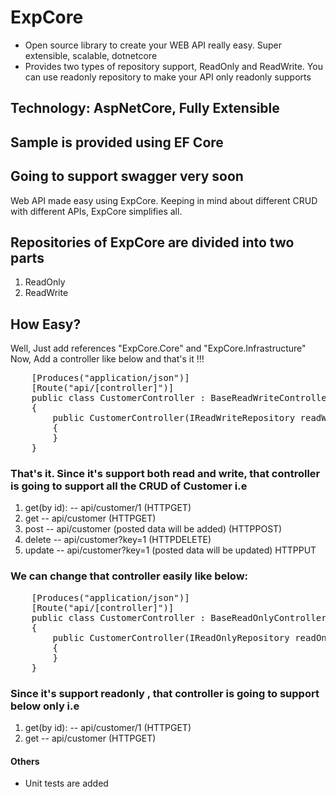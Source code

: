 # ExpCore 
- Open source library to create your WEB API really easy. Super extensible, scalable, dotnetcore
- Provides two types of repository support, ReadOnly and ReadWrite. You can use readonly repository to make your API only readonly supports

## Technology: AspNetCore, Fully Extensible
## Sample is provided using EF Core
## Going to support swagger very soon

Web API made easy using ExpCore. Keeping in mind about different CRUD with different APIs, ExpCore simplifies all.

## Repositories of ExpCore are divided into two parts

1. ReadOnly
2. ReadWrite

## How Easy?
Well, Just add references "ExpCore.Core" and "ExpCore.Infrastructure"
Now, Add a controller like below and that's it !!!

<pre>
    [Produces("application/json")]
    [Route("api/[controller]")]
    public class CustomerController : BaseReadWriteController&lt;Customer&gt;
    {
        public CustomerController(IReadWriteRepository<Customer> readWriteRepository) : base(readWriteRepository)
        {
        }
    }
</pre>

### That's it. Since it's support both read and write, that controller is going to support all the CRUD of Customer i.e
1. get(by id):  --    api/customer/1 (HTTPGET)
2. get          --    api/customer (HTTPGET)
2. post         --    api/customer (posted data will be added) (HTTPPOST)
2. delete       --    api/customer?key=1 (HTTPDELETE)
3. update       --    api/customer?key=1 (posted data will be updated) HTTPPUT

### We can change that controller easily like below:
<pre>
    [Produces("application/json")]
    [Route("api/[controller]")]
    public class CustomerController : BaseReadOnlyController&lt;Customer&gt;
    {
        public CustomerController(IReadOnlyRepository<Customer> readOnlyRepository) : base(readOnlyRepository)
        {
        }
    }
</pre>

### Since it's support readonly , that controller is going to support below only i.e
1. get(by id):  --    api/customer/1 (HTTPGET)
2. get          --    api/customer (HTTPGET)

#### Others
- Unit tests are added
